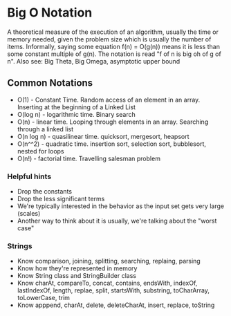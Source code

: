# Big O Notation

A theoretical measure of the execution of an algorithm, usually the time or memory needed, given the problem size which is usually the number of items. Informally, saying some equation f(n) = O(g(n)) means it is less than some constant multiple of g(n). The notation is read "f of n is big oh of g of n".
Also see: Big Theta, Big Omega, asymptotic upper bound


## Common Notations

- O(1) - Constant Time. Random access of an element in an array. Inserting at the beginning of a Linked List
- O(log n) - logarithmic time. Binary search
- O(n) - linear time. Looping through elements in an array. Searching through a linked list
- O(n log n) - quasilinear time. quicksort, mergesort, heapsort
- O(n^^2) - quadratic time. insertion sort, selection sort, bubblesort, nested for loops
- O(n!) - factorial time. Travelling salesman problem

### Helpful hints

- Drop the constants
- Drop the less significant terms
- We're typically interested in the behavior as the input set gets very large (scales)
- Another way to think about it is usually, we're talking about the "worst case"

### Strings

- Know comparison, joining, splitting, searching, replaing, parsing
- Know how they're represented in memory
- Know String class and StringBuilder class
- Know charAt, compareTo, concat, contains, endsWith, indexOf, lastIndexOf, length, replae, split, startsWith, substring, toCharArray, toLowerCase, trim
- Know apppend, charAt, delete, deleteCharAt, insert, replace, toString 
